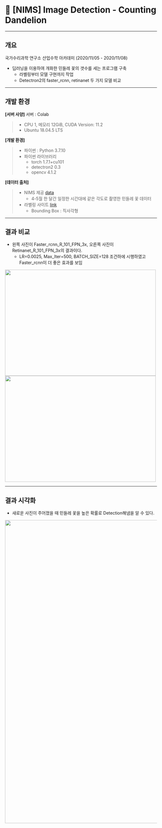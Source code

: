 # 🌼 [NIMS] Image Detection - Counting Dandelion
---
## 개요

국가수리과학 연구소 산업수학 아카데미 (2020/11/05 - 2020/11/08)
* 딥러닝을 이용하여 개화한 민들레 꽃의 갯수를 세는 프로그램 구축
  * 라벨링부터 모델 구현까지 작업
  * Detectron2의 faster_rcnn, retinanet 두 가지 모델 비교

---
## 개발 환경
**[서버 사양]** 서버 : Colab
> * CPU 1, 메모리 12GiB, CUDA Version: 11.2
> * Ubuntu 18.04.5 LTS

**[개발 환경]**
> * 파이썬 : Python 3.7.10
> * 파이썬 라이브러리
>   * torch 1.7.1+cu101
>   * detectron2 0.3
>   * opencv 4.1.2

**[데이터 출처]**
> * NIMS 제공 [data](https://github.com/herjh0405/Image_Detection-Counting_Dandelion/blob/master/dandelion.zip)
>   * 4-5월 한 달간 일정한 시간대에 같은 각도로 촬영한 민들레 꽃 데이터
> * 라벨링 사이트 [link](http://www.robots.ox.ac.uk/~vgg/software/via/via.html)
>   * Bounding Box : 직사각형

---
## 결과 비교
* 왼쪽 사진이 Faster_rcnn_R_101_FPN_3x, 오른쪽 사진이 Retinanet_R_101_FPN_3x의 결과이다.
  * LR=0.0025, Max_Iter=500, BATCH_SIZE=128 조건하에 시행하였고 Faster_rcnn이 더 좋은 효과를 보임

<div class="imgCollage"> 
 <span> <img src = "https://user-images.githubusercontent.com/54921730/109373991-82b2ab00-78f5-11eb-836f-3a1e6220a117.png" width=500 max-width=45% height = 350/> </span> 
 <span> <img src = "https://user-images.githubusercontent.com/54921730/109374207-f0aba200-78f6-11eb-914e-1c1ba4c6a88e.png" width=500 max-width=45% height = 350/> </span> 
</div>

---
## 결과 시각화 

* 새로운 사진이 주어졌을 때 민들레 꽃을 높은 확률로 Detection해냄을 알 수 있다.

<img src = "https://user-images.githubusercontent.com/54921730/109375209-518aa880-78fe-11eb-87b2-70f6a2200122.png" width = 1000 max-width=100% height = auto/>



